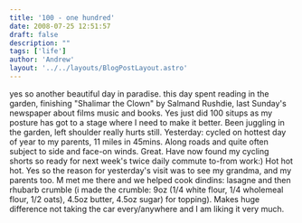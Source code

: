 ```yaml
---
title: '100 - one hundred'
date: 2008-07-25 12:51:57
draft: false
description: ""
tags: ['life']
author: 'Andrew'
layout: '../../layouts/BlogPostLayout.astro'
---
```


yes so another beautiful day in paradise. this day spent reading in the garden, finishing "Shalimar the Clown" by Salmand Rushdie, last Sunday's newspaper about films music and books. Yes just did 100 situps as my posture has got to a stage where I need to make it better. Been juggling in the garden, left shoulder really hurts still. Yesterday: cycled on hottest day of year to my parents, 11 miles in 45mins. Along roads and quite often subject to side and face-on winds. Great. Have now found my cycling shorts so ready for next week's twice daily commute to-from work:) Hot hot hot. Yes so the reason for yesterday's visit was to see my grandma, and my parents too. M met me there and we helped cook dindins: lasagne and then rhubarb crumble (i made the crumble: 9oz (1/4 white flour, 1/4 wholemeal flour, 1/2 oats), 4.5oz butter, 4.5oz sugar) for topping). Makes huge difference not taking the car every/anywhere and I am liking it very much.
